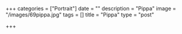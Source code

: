 +++
categories = ["Portrait"]
date = ""
description = "Pippa"
image = "/images/69pippa.jpg"
tags = []
title = "Pippa"
type = "post"

+++
